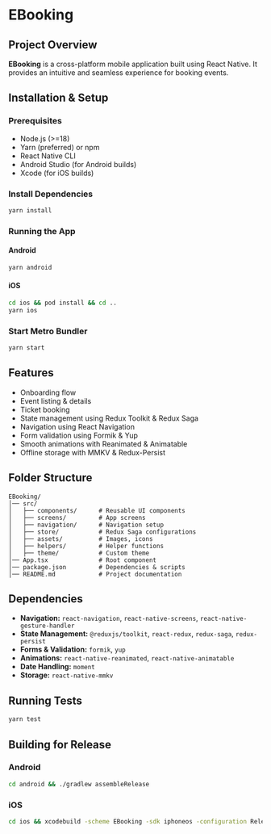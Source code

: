 # EBooking

## Project Overview
**EBooking** is a cross-platform mobile application built using React Native. It provides an intuitive and seamless experience for booking events.

## Installation & Setup

### Prerequisites
- Node.js (>=18)
- Yarn (preferred) or npm
- React Native CLI
- Android Studio (for Android builds)
- Xcode (for iOS builds)

### Install Dependencies
```sh
yarn install
```

### Running the App
#### Android
```sh
yarn android
```
#### iOS
```sh
cd ios && pod install && cd ..
yarn ios
```

### Start Metro Bundler
```sh
yarn start
```

## Features
- Onboarding flow
- Event listing & details
- Ticket booking
- State management using Redux Toolkit & Redux Saga
- Navigation using React Navigation
- Form validation using Formik & Yup
- Smooth animations with Reanimated & Animatable
- Offline storage with MMKV & Redux-Persist

## Folder Structure
```
EBooking/
│── src/
│   ├── components/      # Reusable UI components
│   ├── screens/         # App screens
│   ├── navigation/      # Navigation setup
│   ├── store/           # Redux Saga configurations
│   ├── assets/          # Images, icons
│   ├── helpers/         # Helper functions
│   ├── theme/           # Custom theme
│── App.tsx              # Root component
│── package.json         # Dependencies & scripts
│── README.md            # Project documentation
```

## Dependencies
- **Navigation:** `react-navigation`, `react-native-screens`, `react-native-gesture-handler`
- **State Management:** `@reduxjs/toolkit`, `react-redux`, `redux-saga`, `redux-persist`
- **Forms & Validation:** `formik`, `yup`
- **Animations:** `react-native-reanimated`, `react-native-animatable`
- **Date Handling:** `moment`
- **Storage:** `react-native-mmkv`

## Running Tests
```sh
yarn test
```

## Building for Release
### Android
```sh
cd android && ./gradlew assembleRelease
```
### iOS
```sh
cd ios && xcodebuild -scheme EBooking -sdk iphoneos -configuration Release
```
